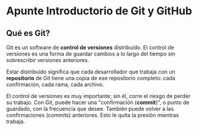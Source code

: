 Apunte Introductorio de Git y GitHub
===========================================


Qué es Git?
---------------------------------
Git es un software de **control de versiones** distribuido. El control de versiones es una forma de guardar cambios a lo largo del tiempo sin sobrescribir versiones anteriores.

Estar distribuido significa que cada desarrollador que trabaja con un **repositorio** de Git tiene una copia de ese repositorio completo: cada confirmación, cada rama, cada archivo.

El control de versiones es muy importante; sin él, corre el riesgo de perder su trabajo. Con Git, puede hacer una "confirmación (**commit**)", o punto de guardado, con la frecuencia que desee. También puede volver a las confirmaciones (commits) anteriores. Esto le quita la presión mientras trabaja.





















